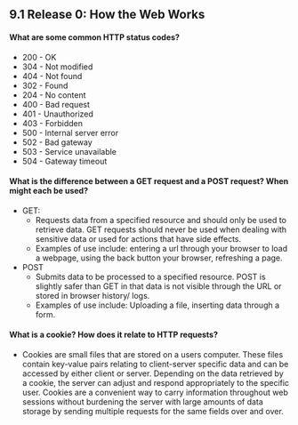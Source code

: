 ## 9.1 Release 0: How the Web Works
#### What are some common HTTP status codes?
  * 200 - OK
  * 304 - Not modified
  * 404 - Not found
  * 302 - Found
  * 204 - No content
  * 400 - Bad request
  * 401 - Unauthorized
  * 403 - Forbidden
  * 500 - Internal server error
  * 502 - Bad gateway
  * 503 - Service unavailable
  * 504 - Gateway timeout



#### What is the difference between a GET request and a POST request? When might each be used?
  * GET:
      * Requests data from a specified resource and should only be used to retrieve data. GET requests should never be used when dealing with sensitive data or used for actions that have side effects.
      * Examples of use include: entering a url through your browser to load a webpage, using the back button your browser, refreshing a page.
  * POST
      * Submits data to be processed to a specified resource. POST is slightly safer than GET in that data is not visible through the URL or stored in browser history/ logs.
      * Examples of use include: Uploading a file, inserting data through a form.

#### What is a cookie? How does it relate to HTTP requests?
  * Cookies are small files that are stored on a users computer. These files contain key-value pairs relating to client-server specific data and can be accessed by either client or server. Depending on the data retrieved by a cookie, the server can adjust and respond appropriately to the specific user. Cookies are a convenient way to carry information throughout web sessions without burdening the server with large amounts of data storage by sending multiple requests for the same fields over and over.
